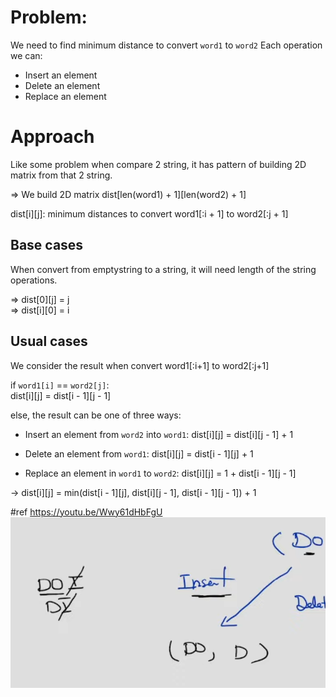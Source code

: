 
# Problem:
We need to find minimum distance to convert ```word1``` to ``word2``
Each operation we can:
- Insert an element
- Delete an element
- Replace an element

# Approach
Like some problem when compare 2 string, it has pattern of building 2D matrix from that 2 string. <br>

=> We build 2D matrix dist[len(word1) + 1][len(word2) + 1] <br>

dist[i][j]: minimum distances to convert word1[:i + 1] to word2[:j + 1] <br>

## Base cases
When convert from emptystring to a string, it will need length of the string operations.

=> dist[0][j] = j <br>
=> dist[i][0] = i <br>

## Usual cases

We consider the result when convert word1[:i+1] to word2[:j+1] <br>

if ``word1[i]`` == ``word2[j]``: <br>
    dist[i][j] = dist[i - 1][j - 1] <br>

else, the result can be one of three ways:
- Insert an element from ``word2`` into ``word1``: dist[i][j] = dist[i][j - 1] + 1

- Delete an element from ``word1``: dist[i][j] = dist[i - 1][j] + 1

- Replace an element in ``word1`` to ``word2``: dist[i][j] = 1 + dist[i - 1][j - 1]

-> dist[i][j] = min(dist[i - 1][j], dist[i][j - 1], dist[i - 1][j - 1]) + 1

#ref https://youtu.be/Wwy61dHbFgU
![alt text](image.png)